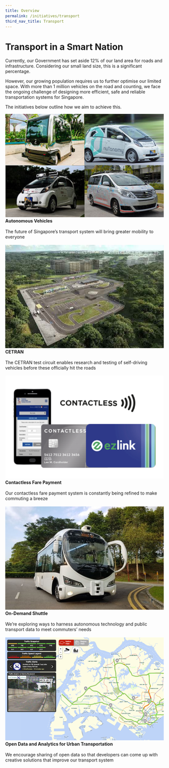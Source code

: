 ```yaml
---
title: Overview
permalink: /initiatives/transport
third_nav_title: Transport
---
```

# Transport in a Smart Nation 
Currently, our Government has set aside 12% of our land area for roads and infrastructure. Considering our small land size, this is a significant percentage.

However, our growing population requires us to further optimise our limited space. With more than 1 million vehicles on the road and counting, we face the ongoing challenge of designing more efficient, safe and reliable transportation systems for Singapore. 

The initiatives below outline how we aim to achieve this.

<div class="row">
<div class="col"> 
<a href="/initiatives/transport/autonomous-vehicles"><img src="/images/initiatives/overview-pages/autonomous-vehicles.png"></a><br>
    <div class="header"><b>Autonomous Vehicles</b></div><br>
    <div class="para">The future of Singapore’s transport system will bring greater mobility to everyone
</div>
<br>

</div>
	<div class="col"> 
<a href="/initiatives/transport/cetran-test-circuit"><img src="/images/initiatives/overview-pages/cetran.png"></a><br>
     <div class="header"><b>CETRAN</b></div><br>
    <div class="para">The CETRAN test circuit enables research and testing of self-driving vehicles before these officially hit the roads
</div>
<br>

</div>
	<div class="col"> 
<a href="/initiatives/transport/contactless-fare-payment"><img src="/images/initiatives/overview-pages/contactless-fare-payment.jpeg"></a><br>
     <div class="header"><b>Contactless Fare Payment</b></div><br>
    <div class="para">Our contactless fare payment system is constantly being refined to make commuting a breeze
</div>
<br></div></div>

<div class="row">
	<div class="col">
<a href="/initiatives/transport/on-demand-shuttle"><img src="/images/initiatives/overview-pages/on-demand-shuttle.png"></a><br>
    <div class="header"><b>On-Demand Shuttle</b></div><br>
    <div class="para">We’re exploring ways to harness autonomous technology and public transport data to meet commuters’ needs
</div>
<br>

</div>
<div class="col"> 
<a href="/initiatives/transport/open-data-analytics"><img src="/images/initiatives/overview-pages/Transport-analytics-overview.png"></a><br>
    <div class="header"><b>Open Data and Analytics for Urban Transportation</b></div><br>
    <div class="para">We encourage sharing of open data so that developers can come up with creative solutions that improve our transport system
</div>
<br>

</div>
<div class="col">
</div>
<br></div>